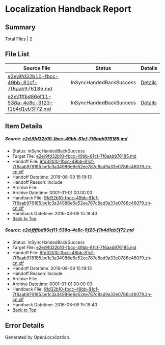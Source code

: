 # <a name='report-top'></a> Localization Handback Report

## Summary
 Total Files | 2

## File List
 Source File | Status | Details 
 ----------- | ------ | ------- 
 [e2e\9fd32b10-fbcc-49bb-81cf-7f6aab976185.md](https://github.com/OpenLocalizationTestOrg/oltest/blob/406a9a3e1097f1395dbfb0f5b1506db2884a269d/e2e/9fd32b10-fbcc-49bb-81cf-7f6aab976185.md) | InSyncHandedBackSuccess | [Details](#4de21c33fba4db7c8d65261be7ad4f88b8a5b8111)
 [e2e\ffffbd86ef11-538a-4e8c-9f23-f1b4d1eb3f72.md](https://github.com/OpenLocalizationTestOrg/oltest/blob/406a9a3e1097f1395dbfb0f5b1506db2884a269d/e2e/ffffbd86ef11-538a-4e8c-9f23-f1b4d1eb3f72.md) | InSyncHandedBackSuccess | [Details](#4de21c33fba4db7c8d65261be7ad4f88b8a5b8112)

## Item Details
##### <a name='4de21c33fba4db7c8d65261be7ad4f88b8a5b8111'></a> Source: [e2e\9fd32b10-fbcc-49bb-81cf-7f6aab976185.md](https://github.com/OpenLocalizationTestOrg/oltest/blob/406a9a3e1097f1395dbfb0f5b1506db2884a269d/e2e/9fd32b10-fbcc-49bb-81cf-7f6aab976185.md)
* Status: InSyncHandedBackSuccess
* Target File: [e2e\9fd32b10-fbcc-49bb-81cf-7f6aab976185.md](https://github.com/OpenLocalizationTestOrg/ol-test-zhcn/blob/78cc4ad8ae85326c2ee1781e837858097e73268c/e2e/9fd32b10-fbcc-49bb-81cf-7f6aab976185.md)
* Handoff File: [9fd32b10-fbcc-49bb-81cf-7f6aab976185.be1c3a34986e6e52ee787c8ad9a33e0786c46079.zh-cn.xlf](https://github.com/OpenLocalizationTestOrg/olhandoff-e2e/blob/1264ab3d43fc3004c5caa65d35fca7bb283a3d4d/ol-handoff/OpenLocalizationTestOrg/ol-test-zhcn/ci/ht/9fd32b10-fbcc-49bb-81cf-7f6aab976185.be1c3a34986e6e52ee787c8ad9a33e0786c46079.zh-cn.xlf)
* Handoff Datetime: 2016-08-09 15:19:13
* Handoff Reason: Include
* Archive File: 
* Archive Datetime: 0001-01-01 00:00:00
* Handback File: [9fd32b10-fbcc-49bb-81cf-7f6aab976185.be1c3a34986e6e52ee787c8ad9a33e0786c46079.zh-cn.xlf](https://github.com/OpenLocalizationTestOrg/olhandback-e2e/blob/80d2ef718590ac7914b1a86f9bd18a79f11ecd5f/ol-handback/OpenLocalizationTestOrg/ol-test-zhcn/ci/ht/9fd32b10-fbcc-49bb-81cf-7f6aab976185.be1c3a34986e6e52ee787c8ad9a33e0786c46079.zh-cn.xlf)
* Handback Datetime: 2016-08-09 15:19:40
* [Back to Top](#report-top)

##### <a name='4de21c33fba4db7c8d65261be7ad4f88b8a5b8112'></a> Source: [e2e\ffffbd86ef11-538a-4e8c-9f23-f1b4d1eb3f72.md](https://github.com/OpenLocalizationTestOrg/oltest/blob/406a9a3e1097f1395dbfb0f5b1506db2884a269d/e2e/ffffbd86ef11-538a-4e8c-9f23-f1b4d1eb3f72.md)
* Status: InSyncHandedBackSuccess
* Target File: [e2e\9fd32b10-fbcc-49bb-81cf-7f6aab976185.md](https://github.com/OpenLocalizationTestOrg/ol-test-zhcn/blob/78cc4ad8ae85326c2ee1781e837858097e73268c/e2e/9fd32b10-fbcc-49bb-81cf-7f6aab976185.md)
* Handoff File: [9fd32b10-fbcc-49bb-81cf-7f6aab976185.be1c3a34986e6e52ee787c8ad9a33e0786c46079.zh-cn.xlf](https://github.com/OpenLocalizationTestOrg/olhandoff-e2e/blob/1264ab3d43fc3004c5caa65d35fca7bb283a3d4d/ol-handoff/OpenLocalizationTestOrg/ol-test-zhcn/ci/ht/9fd32b10-fbcc-49bb-81cf-7f6aab976185.be1c3a34986e6e52ee787c8ad9a33e0786c46079.zh-cn.xlf)
* Handoff Datetime: 2016-08-09 15:19:13
* Handoff Reason: Include
* Archive File: 
* Archive Datetime: 0001-01-01 00:00:00
* Handback File: [9fd32b10-fbcc-49bb-81cf-7f6aab976185.be1c3a34986e6e52ee787c8ad9a33e0786c46079.zh-cn.xlf](https://github.com/OpenLocalizationTestOrg/olhandback-e2e/blob/80d2ef718590ac7914b1a86f9bd18a79f11ecd5f/ol-handback/OpenLocalizationTestOrg/ol-test-zhcn/ci/ht/9fd32b10-fbcc-49bb-81cf-7f6aab976185.be1c3a34986e6e52ee787c8ad9a33e0786c46079.zh-cn.xlf)
* Handback Datetime: 2016-08-09 15:19:40
* [Back to Top](#report-top)


## Error Details

Generated by OpenLocalization.
